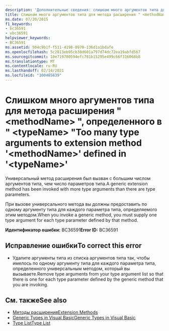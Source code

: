 ```yaml
---
description: 'Дополнительные сведения: слишком много аргументов типа для метода расширения " <methodName> ", определенного в " <typeName> "'
title: Слишком много аргументов типа для метода расширения " <methodName> ", определенного в " <typeName> "
ms.date: 07/20/2015
f1_keywords:
- bc36591
- vbc36591
helpviewer_keywords:
- BC36591
ms.assetid: 504c9b1f-f511-4198-8970-136d1a1bdafe
ms.openlocfilehash: 5c2813eb95cb30d601a797d74dc72ea19abfd567
ms.sourcegitcommit: 10e719780594efc781b15295e499c66f316068b8
ms.translationtype: MT
ms.contentlocale: ru-RU
ms.lasthandoff: 02/14/2021
ms.locfileid: "100485839"
---
```

# <a name="too-many-type-arguments-to-extension-method-methodname-defined-in-typename"></a><span data-ttu-id="b1eaf-103">Слишком много аргументов типа для метода расширения " \<methodName> ", определенного в " \<typeName> "</span><span class="sxs-lookup"><span data-stu-id="b1eaf-103">Too many type arguments to extension method '\<methodName>' defined in '\<typeName>'</span></span>

<span data-ttu-id="b1eaf-104">Универсальный метод расширения был вызван с большим числом аргументов типа, чем число параметров типа.</span><span class="sxs-lookup"><span data-stu-id="b1eaf-104">A generic extension method has been invoked with more type arguments than there are type parameters.</span></span>  
  
 <span data-ttu-id="b1eaf-105">При вызове универсального метода вы должны предоставить по одному аргументу типа для каждого параметра типа, определяемого этим методом.</span><span class="sxs-lookup"><span data-stu-id="b1eaf-105">When you invoke a generic method, you must supply one type argument for each type parameter defined by that method.</span></span>  
  
 <span data-ttu-id="b1eaf-106">**Идентификатор ошибки:** BC36591</span><span class="sxs-lookup"><span data-stu-id="b1eaf-106">**Error ID:** BC36591</span></span>  
  
## <a name="to-correct-this-error"></a><span data-ttu-id="b1eaf-107">Исправление ошибки</span><span class="sxs-lookup"><span data-stu-id="b1eaf-107">To correct this error</span></span>  
  
- <span data-ttu-id="b1eaf-108">Удалите аргументы типа из списка аргументов типа так, чтобы имелось по одному аргументу типа для каждого параметра типа, определенного универсальным методом, который вы вызываете.</span><span class="sxs-lookup"><span data-stu-id="b1eaf-108">Remove type arguments from your type argument list so that there is one for each type parameter defined by the generic method that you are invoking.</span></span>  
  
## <a name="see-also"></a><span data-ttu-id="b1eaf-109">См. также</span><span class="sxs-lookup"><span data-stu-id="b1eaf-109">See also</span></span>

- [<span data-ttu-id="b1eaf-110">Методы расширения</span><span class="sxs-lookup"><span data-stu-id="b1eaf-110">Extension Methods</span></span>](../programming-guide/language-features/procedures/extension-methods.md)
- [<span data-ttu-id="b1eaf-111">Generic Types in Visual Basic</span><span class="sxs-lookup"><span data-stu-id="b1eaf-111">Generic Types in Visual Basic</span></span>](../programming-guide/language-features/data-types/generic-types.md)
- [<span data-ttu-id="b1eaf-112">Type List</span><span class="sxs-lookup"><span data-stu-id="b1eaf-112">Type List</span></span>](../language-reference/statements/type-list.md)
